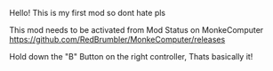 Hello! This is my first mod so dont hate pls

This mod needs to be activated from Mod Status on MonkeComputer https://github.com/RedBrumbler/MonkeComputer/releases

Hold down the "B" Button on the right controller, Thats basically it!
